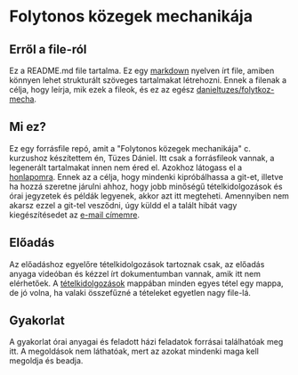 # Folytonos közegek mechanikája

## Erről a file-ról
Ez a README.md file tartalma. Ez egy [markdown](https://en.wikipedia.org/wiki/Markdown) nyelven írt file, amiben könnyen lehet strukturált szöveges tartalmakat létrehozni. Ennek a filenak a célja, hogy leírja, mik ezek a fileok, és ez az egész [danieltuzes/folytkoz-mecha](https://github.com/danieltuzes/folytkoz-mecha).
## Mi ez?
Ez egy forrásfile repó, amit a "Folytonos közegek mechanikája" c. kurzushoz készítettem én, Tüzes Dániel. Itt csak a forrásfileok vannak, a legenerált tartalmakat innen nem éred el. Azokhoz látogass el a [honlapomra](http://metal.elte.hu/~tuzes/oktatas/). Ennek az a célja, hogy mindenki kipróbálhassa a git-et, illetve ha hozzá szeretne járulni ahhoz, hogy jobb minőségű tételkidolgozások és órai jegyzetek és példák legyenek, akkor azt itt megteheti. Amennyiben nem akarsz ezzel a git-tel vesződni, úgy küldd el a talált hibát vagy kiegészítésedet az [e-mail címemre](mailto:tuzes@metal.elte.hu).
## Előadás
Az előadáshoz egyelőre tételkidolgozások tartoznak csak, az előadás anyaga videóban és kézzel írt dokumentumban vannak, amik itt nem elérhetőek. A [tételkidolgozások](https://github.com/danieltuzes/folytkoz-mecha/tree/master/t%C3%A9telkidolgoz%C3%A1s) mappában minden egyes tétel egy mappa, de jó volna, ha valaki összefűzné a tételeket egyetlen nagy file-lá.
## Gyakorlat
A gyakorlat órai anyagai és feladott házi feladatok forrásai találhatóak meg itt. A megoldások nem láthatóak, mert az azokat mindenki maga kell megoldja és beadja.
